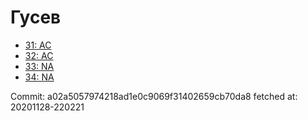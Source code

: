 # Гусев
- [31: AC](31.md)
- [32: AC](32.md)
- [33: NA](33.md)
- [34: NA](34.md)

Commit: a02a5057974218ad1e0c9069f31402659cb70da8
 fetched at: 20201128-220221
